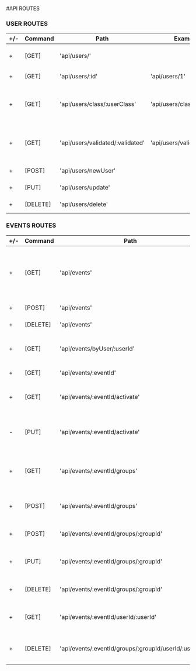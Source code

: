 #API ROUTES

### USER ROUTES

| +/- | Command  | Path                             | Example                     | Description                                                 |
| --- | -------- | -------------------------------- | --------------------------- | ----------------------------------------------------------- |
| +   | [GET]    | 'api/users/'                     |                             | Returns all users in the DB                                 |
| +   | [GET]    | 'api/users/:id'                  | 'api/users/1'               | Returns user by user ID                                     |
| +   | [GET]    | 'api/users/class/:userClass'     | 'api/users/class/2'         | Returns all users in :userClass (admin, user, probationary) |
| +   | [GET]    | 'api/users/validated/:validated' | 'api/users/validated/false' | Returns users by activated status (true / false)            |
| +   | [POST]   | 'api/users/newUser'              |                             | Creates a new user                                          |
| +   | [PUT]    | 'api/users/update'               |                             | Updates a user                                              |
| +   | [DELETE] | 'api/users/delete'               |                             | Deletes a user                                              |

### EVENTS ROUTES

| +/- | Command  | Path                                                | Example                           | Description                                                     |
| --- | -------- | --------------------------------------------------- | --------------------------------- | --------------------------------------------------------------- |
| +   | [GET]    | 'api/events'                                        |                                   | Returns all events in the DB based off of userClass in req.body |
| +   | [POST]   | 'api/events'                                        |                                   | Creates a new event                                             |
| +   | [DELETE] | 'api/events'                                        |                                   | Deletes an event                                                |
| +   | [GET]    | 'api/events/byUser/:userId'                         | 'api/events/byUser/1'             | Returns all events by owner ID (userId)                         |
| +   | [GET]    | 'api/events/:eventId'                               | 'api/events/2'                    | Returns event by ID                                             |
| +   | [GET]    | 'api/events/:eventId/activate'                      | 'api/events/3/activate'           | Returns activated status of event                               |
| -   | [PUT]    | 'api/events/:eventId/activate'                      | 'api/events/3/activate'           | Changes activated status - payment callback url                 |
| +   | [GET]    | 'api/events/:eventId/groups'                        | 'api/events/7/groups'             | Returns all groups within specified event                       |
| +   | [POST]   | 'api/events/:eventId/groups'                        | 'api/events/7/groups'             | Creates a new group under eventId                               |
| +   | [POST]   | 'api/events/:eventId/groups/:groupId'               | 'api/events/11/groups/6'          | Adds subscriber to group                                        |
| +   | [PUT]    | 'api/events/:eventId/groups/:groupId'               | 'api/events/11/groups/6'          | Edits info of a group under eventId                             |
| +   | [DELETE] | 'api/events/:eventId/groups/:groupId'               | 'api/events/11/groups/6'          | Deletes a group out of an event                                 |
| +   | [GET]    | 'api/events/:eventId/userId/:userId'                | 'api/events/13/userId/6'          | Returns if user is subscribed to group                          |
| +   | [DELETE] | 'api/events/:eventId/groups/:groupId/userId/:userId | 'api/events/4/groups/15/userId/8' | Deletes user as a subscriber to a group                         |
